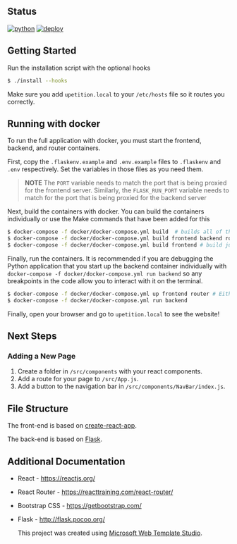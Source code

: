 ﻿## Status
[![python](https://github.com/upetition/Stop-uOttawa-Surveillance/workflows/python/badge.svg)](https://github.com/upetition/Stop-uOttawa-Surveillance/actions?query=workflow%3Apython) [![deploy](https://img.shields.io/github/workflow/status/upetition/Stop-uOttawa-Surveillance/Docker?label=deploy)](https://github.com/upetition/Stop-uOttawa-Surveillance/actions?query=workflow%3ADocker)

## Getting Started

Run the installation script with the optional hooks

```bash
$ ./install --hooks
```

Make sure you add `upetition.local` to your `/etc/hosts` file so it routes you correctly.

## Running with docker
To run the full application with docker, you must start the frontend, backend, and router containers.

First, copy the `.flaskenv.example` and `.env.example` files to `.flaskenv` and `.env` respectively. Set the variables in those files as you need them.

> **NOTE** The `PORT` variable needs to match the port that is being proxied for the frontend server. Similarly, the `FLASK_RUN_PORT` variable needs to match for the port that is being proxied for the backend server

Next, build the containers with docker. You can build the containers individually or use the Make commands that have been added for this

```bash
$ docker-compose -f docker/docker-compose.yml build  # builds all of them
$ docker-compose -f docker/docker-compose.yml build frontend backend router # same as above
$ docker-compose -f docker/docker-compose.yml build frontend # build just the frontend container
```

Finally, run the containers. It is recommended if you are debugging the Python application that you start up the backend container individually with `docker-compose -f docker/docker-compose.yml run backend` so any breakpoints in the code allow you to interact with it on the terminal.

```bash
$ docker-compose -f docker/docker-compose.yml up frontend router # Either run in a different terminal or run with -d
$ docker-compose -f docker/docker-compose.yml run backend
```

Finally, open your browser and go to `upetition.local` to see the website!

## Next Steps


### Adding a New Page

1. Create a folder in `/src/components` with your react components.
2. Add a route for your page to `/src/App.js`.
3. Add a button to the navigation bar in `/src/components/NavBar/index.js`.


## File Structure

The front-end is based on [create-react-app](https://github.com/facebook/create-react-app).

The back-end is based on [Flask](https://github.com/pallets/flask).


## Additional Documentation


- React - https://reactjs.org/
- React Router - https://reacttraining.com/react-router/

- Bootstrap CSS - https://getbootstrap.com/
- Flask - http://flask.pocoo.org/


  This project was created using [Microsoft Web Template Studio](https://github.com/Microsoft/WebTemplateStudio).
